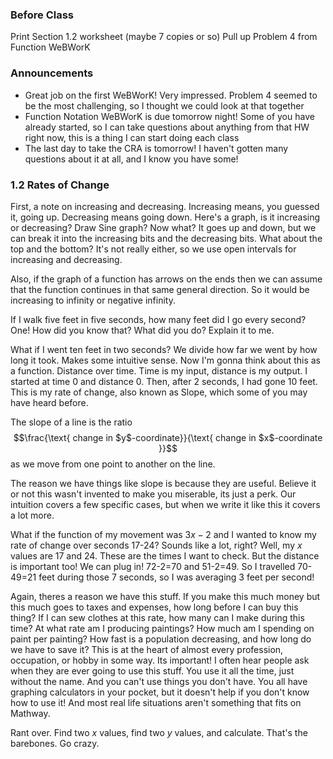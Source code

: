 ### Before Class
Print Section 1.2 worksheet (maybe 7 copies or so)
Pull up Problem 4 from Function WeBWorK

### Announcements
- Great job on the first WeBWorK! Very impressed. Problem 4 seemed to be the most challenging, so I thought we could look at that together
- Function Notation WeBWorK is due tomorrow night! Some of you have already started, so I can take questions about anything from that HW right now, this is a thing I can start doing each class
- The last day to take the CRA is tomorrow! I haven't gotten many questions about it at all, and I know you have some! 

### 1.2 Rates of Change

First, a note on increasing and decreasing. Increasing means, you guessed it, going up. Decreasing means going down. Here's a graph, is it increasing or decreasing? Draw Sine graph? Now what? It goes up and down, but we can break it into the increasing bits and the decreasing bits. What about the top and the bottom? It's not really either, so we use open intervals for increasing and decreasing. 

Also, if the graph of a function has arrows on the ends then we can assume that the function continues in that same general direction. So it would be increasing to infinity or negative infinity.

If I walk five feet in five seconds, how many feet did I go every second? One! How did you know that? What did you do? Explain it to me. 

What if I went ten feet in two seconds? We divide how far we went by how long it took. Makes some intuitive sense. Now I'm gonna think about this as a function. Distance over time. Time is my input, distance is my output. I started at time 0 and distance 0. Then, after 2 seconds, I had gone 10 feet. This is my rate of change, also known as Slope, which some of you may have heard before. 

The slope of a line is the ratio
$$\frac{\text{ change in $y$-coordinate}}{\text{ change in $x$-coordinate }}$$
as we move from one point to another on the line.

The reason we have things like slope is because they are useful. Believe it or not this wasn't invented to make you miserable, its just a perk. Our intuition covers a few specific cases, but when we write it like this it covers a lot more.

What if the function of my movement was $3x-2$ and I wanted to know my rate of change over seconds 17-24? Sounds like a lot, right? Well, my $x$ values are 17 and 24. These are the times I want to check. But the distance is important too! We can plug in! 72-2=70 and 51-2=49. So I travelled 70-49=21 feet during those 7 seconds, so I was averaging 3 feet per second!

Again, theres a reason we have this stuff. If you make this much money but this much goes to taxes and expenses, how long before I can buy this thing? If I can sew clothes at this rate, how many can I make during this time? At what rate am I producing paintings? How much am I spending on paint per painting? How fast is a population decreasing, and how long do we have to save it? This is at the heart of almost every profession, occupation, or hobby in some way. Its important! I often hear people ask when they are ever going to use this stuff. You use it all the time, just without the name. And you can't use things you don't have. You all have graphing calculators in your pocket, but it doesn't help if you don't know how to use it! And most real life situations aren't something that fits on Mathway. 

Rant over. Find two $x$ values, find two $y$ values, and calculate. That's the barebones. Go crazy.

